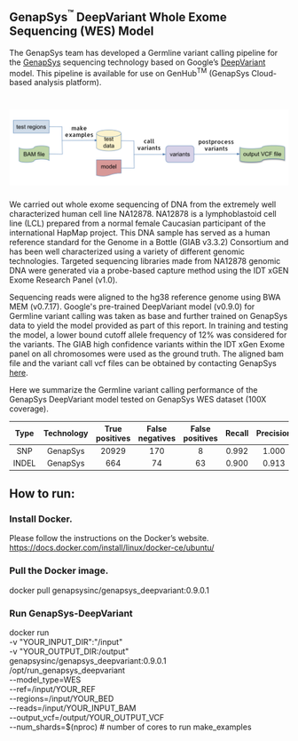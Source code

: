 ## GenapSys<sup>™</sup> DeepVariant Whole Exome Sequencing (WES) Model

The GenapSys team has developed a Germline variant calling pipeline for the [GenapSys](https://www.genapsys.com/) sequencing technology based on Google’s [DeepVariant](https://github.com/google/deepvariant) model. This pipeline is available for use on GenHub<sup>TM</sup> (GenapSys Cloud-based analysis platform).

![Pipeline Image](/images/pipeline.png)
===

We carried out whole exome sequencing of DNA from the extremely well characterized human cell line NA12878. NA12878 is a lymphoblastoid cell line (LCL) prepared from a normal female Caucasian participant of the international HapMap project. This DNA sample has served as a human reference standard for the Genome in a Bottle (GIAB v3.3.2) Consortium and has been well characterized using a variety of different genomic technologies. Targeted sequencing libraries made from NA12878 genomic DNA were generated via a probe-based capture method using the IDT xGEN Exome Research Panel (v1.0). 

Sequencing reads were aligned to the hg38 reference genome using BWA MEM (v0.7.17). Google's pre-trained DeepVariant model (v0.9.0) for Germline variant calling was taken as base and further trained on GenapSys data to yield the model provided as part of this report. In training and testing the model, a lower bound cutoff allele frequency of 12% was considered for the variants. The GIAB high confidence variants within the IDT xGen Exome panel on all chromosomes were used as the ground truth. The aligned bam file and the variant call vcf files can be obtained by contacting GenapSys [here](https://www.genapsys.com/contact/). 

Here we summarize the Germline variant calling performance of the GenapSys DeepVariant model tested on GenapSys WES dataset (100X coverage).

Type | Technology | True positives | False negatives | False positives | Recall | Precision | F1-Score
:--: | :--------: | :------------: | :-------------: | :-------------: | :----: | :-------: | :-------------:
SNP | GenapSys | 20929 | 170 | 8 | 0.992 | 1.000 | 0.996
INDEL | GenapSys | 664 | 74 | 63 | 0.900 | 0.913 | 0.906




## How to run:

### Install Docker.
Please follow the instructions on the Docker’s website.
https://docs.docker.com/install/linux/docker-ce/ubuntu/

### Pull the Docker image.
docker pull genapsysinc/genapsys_deepvariant:0.9.0.1

### Run GenapSys-DeepVariant
docker run \
  -v "YOUR_INPUT_DIR":"/input" \
  -v "YOUR_OUTPUT_DIR:/output" \
  genapsysinc/genapsys_deepvariant:0.9.0.1 \
  /opt/run_genapsys_deepvariant \
  --model_type=WES \
  --ref=/input/YOUR_REF \
  --regions=/input/YOUR_BED \
  --reads=/input/YOUR_INPUT_BAM \
  --output_vcf=/output/YOUR_OUTPUT_VCF \
  --num_shards=$(nproc)  # number of cores to run make_examples



